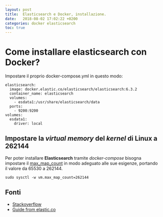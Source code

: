 ```yaml
---
layout: post
title:  Elasticsearch e Docker, installazione.
date:   2018-08-02 17:02:22 +0200
categories: docker elasticsearch
toc: true
---
```


# Come installare elasticsearch con Docker?

Impostare il proprio docker-compose.yml in questo modo:

    elasticsearch:
      image: docker.elastic.co/elasticsearch/elasticsearch:6.3.2
      container_name: elasticsearch
      volumes:
        - esdata1:/usr/share/elasticsearch/data
      ports:
        - 9200:9200
    volumes:
      esdata1:
        driver: local

## Impostare la *virtual memory* del *kernel* di Linux a 262144

Per poter installare **Elasticsearch** tramite *docker-compose* bisogna impostare il [max_map_count](https://www.kernel.org/doc/Documentation/sysctl/vm.txt) in modo adeguato alle sue esigenze, portando il valore da 65530 a 262144.

    sudo sysctl -w vm.max_map_count=262144


## Fonti
  - [Stackoverflow](https://stackoverflow.com/questions/11683850/how-much-memory-could-vm-use)
  - [Guide from elastic.co](https://www.elastic.co/guide/en/elasticsearch/reference/current/docker.html)
